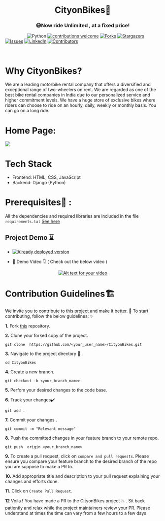  
<h1 align= "center"><b>CityonBikes🛵</b></h1> 

<div align= "center">
  <h3> 😃Now ride Unlimited , at a fixed price!</h3>
</div>


&nbsp;&nbsp;&nbsp;&nbsp;&nbsp;&nbsp;&nbsp;&nbsp;&nbsp;&nbsp;&nbsp;&nbsp;&nbsp;&nbsp;&nbsp;&nbsp;&nbsp;
![Python](https://img.shields.io/badge/python-v3.6+-blue.svg)
[![contributions welcome](https://img.shields.io/badge/contributions-welcome-brightgreen.svg?style=flat)](https://github.com/preeti13456/CityonBikes/issues)
[![Forks](https://img.shields.io/github/forks/preeti13456/CityonBikes.svg?logo=github)](https://github.com/preeti13456/CityonBikes/network/members)
[![Stargazers](https://img.shields.io/github/stars/preeti13456/CityonBikes.svg?logo=github)](https://github.com/preeti13456/CityonBikes/stargazers)
[![Issues](https://img.shields.io/github/issues/preeti13456/CityonBikes.svg?logo=github)](https://github.com/preeti13456/CityonBikes/issues)
[![LinkedIn](https://img.shields.io/badge/-LinkedIn-black.svg?style=flat-square&logo=linkedin&colorB=555)](https://www.linkedin.com/in/preeti/)
[![Contributors](https://img.shields.io/github/contributors/preeti13456/CityonBikes.svg?logo=github)](https://img.shields.io/github/contributors/preeti13456/CityonBikes)

<br>


# Why CityonBikes?
We are a leading motorbike rental company that offers a diversified and exceptional range of two-wheelers on rent. We are regarded as one of the best bike rental companies in India due to our personalized service and higher commitment levels. We have a huge store of exclusive bikes where riders can choose to ride on an hourly, daily, weekly or monthly basis. You can go on a long ride.
 
# Home Page: 
<img src = "https://github.com/akrish4/CityonBikes/blob/akrish4/cityonbikes.PNG"> </img>
 
# Tech Stack 

 - Frontend: HTML, CSS, JavaScript 
 - Backend: Django (Python)


# Prerequisites🔑 :
 All the dependencies and required libraries are included in the file  `requirements.txt`  [See here](https://github.com/preeti13456/CityonBikes/blob/master/requirements.txt)


## Project Demo :hourglass:

- [![Already deployed version](https://raw.githubusercontent.com/vasantvohra/TrashNet/master/hr.svg)](https://cityonbikes.herokuapp.com)

- :movie_camera: Demo Video 👇 ( Check out the below video ) 

<div align= "center"> 
 
[![Alt text for your video](https://img.youtube.com/vi/1-HT3EJU11I/0.jpg)](http://www.youtube.com/watch?v=1-HT3EJU11I)

</div>





# Contribution Guidelines🏗

We invite you to contribute to this project and make it better. 🎇
To start contributing, follow the below guidelines: ✨

**1.**  Fork [this](https://github.com/preeti13456/CityonBikes) repository.

**2.**  Clone your forked copy of the project.

```
git clone  https://github.com/<your_user_name>/CityonBikes.git
```


**3.** Navigate to the project directory :file_folder: .

```
cd CityonBikes
```

**4.**   Create a new branch.

```
git checkout -b <your_branch_name>
```
**5.** Perfom your desired changes to the code base.



**6.** Track your changes:heavy_check_mark:

```
git add . 
```

**7.** Commit your changes .

```
git commit -m "Relevant message"
```

**8.** Push the committed changes in your feature branch to your remote repo.

```
git push  origin <your_branch_name>
```

**9.** To create a pull request, click on `compare and pull requests`. Please ensure you compare your feature branch to the desired branch of the repo you are suppose to make a PR to.


**10.** Add appropriate title and description to your pull request explaining your changes and efforts done.


**11.** Click on `Create Pull Request`.




**12** Voila :exclamation: You have made a PR to the CityonBikes project :boom: . Sit back patiently and relax while the project maintainers review your PR. Please understand at times the time can vary from a few hours to a few days


